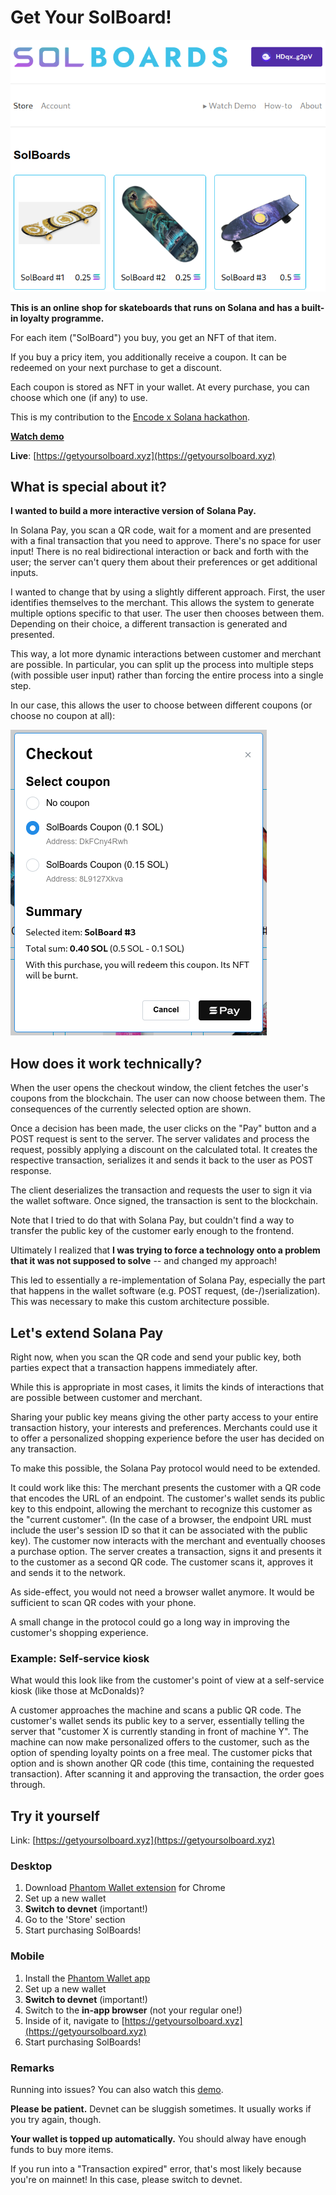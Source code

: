 # Get Your SolBoard!

![Home screenshot](/img/home.png)

**This is an online shop for skateboards that runs on Solana and has a built-in loyalty programme.**

For each item ("SolBoard") you buy, you get an NFT of that item.

If you buy a pricy item, you additionally receive a coupon. It can be redeemed on your next purchase to get a discount.

Each coupon is stored as NFT in your wallet. At every purchase, you can choose which one (if any) to use.

This is my contribution to the [Encode x Solana hackathon](https://www.encode.club/encode-solana-hackathon).

**[Watch demo](https://loom.com)**

**Live**: [https://getyoursolboard.xyz](https://getyoursolboard.xyz)

## What is special about it?

**I wanted to build a more interactive version of Solana Pay.**

In Solana Pay, you scan a QR code, wait for a moment and are presented with a final transaction that you need to approve. There's no space for user input! There is no real bidirectional interaction or back and forth with the user; the server can't query them about their preferences or get additional inputs.

I wanted to change that by using a slightly different approach. First, the user identifies themselves to the merchant. This allows the system to generate multiple options specific to that user. The user then chooses between them. Depending on their choice, a different transaction is generated and presented.

This way, a lot more dynamic interactions between customer and merchant are possible. In particular, you can split up the process into multiple steps (with possible user input) rather than forcing the entire process into a single step.

In our case, this allows the user to choose between different coupons (or choose no coupon at all):

![Checkout](/img/checkout.png)

## How does it work technically?

When the user opens the checkout window, the client fetches the user's coupons from the blockchain. The user can now choose between them. The consequences of the currently selected option are shown.

Once a decision has been made, the user clicks on the "Pay" button and a POST request is sent to the server. The server validates and process the request, possibly applying a discount on the calculated total. It creates the respective transaction, serializes it and sends it back to the user as POST response.

The client deserializes the transaction and requests the user to sign it via the wallet software. Once signed, the transaction is sent to the blockchain.

Note that I tried to do that with Solana Pay, but couldn't find a way to transfer the public key of the customer early enough to the frontend.

Ultimately I realized that **I was trying to force a technology onto a problem that it was not supposed to solve** -- and changed my approach!

This led to essentially a re-implementation of Solana Pay, especially the part that happens in the wallet software (e.g. POST request, (de-/)serialization). This was necessary to make this custom architecture possible.

## Let's extend Solana Pay

Right now, when you scan the QR code and send your public key, both parties expect that a transaction happens immediately after.

While this is appropriate in most cases, it limits the kinds of interactions that are possible between customer and merchant.

Sharing your public key means giving the other party access to your entire transaction history, your interests and preferences. Merchants could use it to offer a personalized shopping experience before the user has decided on any transaction.

To make this possible, the Solana Pay protocol would need to be extended.

It could work like this: The merchant presents the customer with a QR code that encodes the URL of an endpoint. The customer's wallet sends its public key to this endpoint, allowing the merchant to recognize this customer as the "current customer". (In the case of a browser, the endpoint URL must include the user's session ID so that it can be associated with the public key). The customer now interacts with the merchant and eventually chooses a purchase option. The server creates a transaction, signs it and presents it to the customer as a second QR code. The customer scans it, approves it and sends it to the network.

As side-effect, you would not need a browser wallet anymore. It would be sufficient to scan QR codes with your phone.

A small change in the protocol could go a long way in improving the customer's shopping experience.

### Example: Self-service kiosk

What would this look like from the customer's point of view at a self-service kiosk (like those at McDonalds)?

A customer approaches the machine and scans a public QR code. The customer's wallet sends its public key to a server, essentially telling the server that "customer X is currently standing in front of machine Y". The machine can now make personalized offers to the customer, such as the option of spending loyalty points on a free meal. The customer picks that option and is shown another QR code (this time, containing the requested transaction). After scanning it and approving the transaction, the order goes through.

## Try it yourself

Link: [https://getyoursolboard.xyz](https://getyoursolboard.xyz)

### Desktop

1. Download [Phantom Wallet extension](https://chrome.google.com/webstore/detail/phantom/bfnaelmomeimhlpmgjnjophhpkkoljpa) for Chrome
2. Set up a new wallet
3. **Switch to devnet** (important!)
4. Go to the 'Store' section
5. Start purchasing SolBoards!

### Mobile

1. Install the [Phantom Wallet app](https://phantom.app/)
2. Set up a new wallet
3. **Switch to devnet** (important!)
4. Switch to the **in-app browser** (not your regular one!)
5. Inside of it, navigate to [https://getyoursolboard.xyz](https://getyoursolboard.xyz)
5. Start purchasing SolBoards!

### Remarks

Running into issues? You can also watch this [demo](loom.com).

**Please be patient.** Devnet can be sluggish sometimes. It usually works if you try again, though.

**Your wallet is topped up automatically.** You should alway have enough funds to buy more items.

If you run into a "Transaction expired" error, that's most likely because you're on mainnet! In this case, please switch to devnet.
